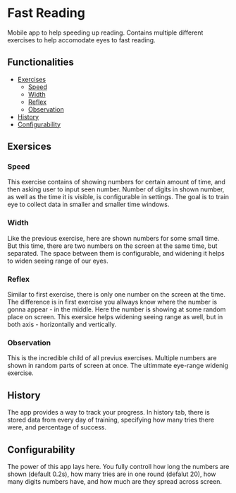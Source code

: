 # Fast Reading
Mobile app to help speeding up reading. Contains multiple different exercises to help accomodate eyes to fast reading.

## Functionalities

* [Exercises](#exercises)
  * [Speed](#speed)
  * [Width](#width)
  * [Reflex](#reflex)
  * [Observation](#observation)
* [History](#history)
* [Configurability](#configurability)

## Exersices

### Speed
This exercise contains of showing numbers for certain amount of time, and then asking user to input seen number. Number of digits in shown number, as well as the time it is visible, is configurable in settings.
The goal is to train eye to collect data in smaller and smaller time windows.

### Width
Like the previous exercise, here are shown numbers for some small time. But this time, there are two numbers on the screen at the same time, but separated. The space between them is configurable, and widening it helps to widen seeing range of our eyes.

### Reflex
Similar to first exercise, there is only one number on the screen at the time. The difference is in first exercise you allways know where the number is gonna appear - in the middle. Here the number is showing at some random place on screen. This exersice helps widening seeing range as well, but in both axis - horizontally and vertically.

### Observation
This is the incredible child of all previus exercises. Multiple numbers are shown in random parts of screen at once. The ultimmate eye-range widenig exercise.

## History
The app provides a way to track your progress. In history tab, there is stored data from every day of training, specifying how many tries there were, and percentage of success.

## Configurability
The power of this app lays here. You fully controll how long the numbers are shown (default 0.2s), how many tries are in one round (defalut 20), how many digits numbers have, and how much are they spread across screen.

![]()
